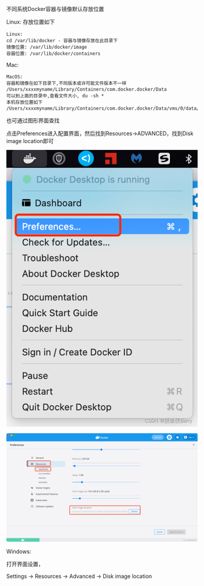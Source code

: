 不同系统Docker容器与镜像默认存放位置

Linux: 存放位置如下

```shell
Linux:
cd /var/lib/docker - 容器与镜像存放在此目录下
镜像位置: /var/lib/docker/image
容器位置: /var/lib/docker/containers
```

Mac:

```shell
MacOS:
容器和镜像在如下目录下,不同版本或许可能文件版本不一样
/Users/xxxxmyname/Library/Containers/com.docker.docker/Data
可以到上面的目录中,查看文件大小, du -sh *
本机存放位置如下
/Users/xxxxmyname/Library/Containers/com.docker.docker/Data/vms/0/data/Docker.raw
```

也可通过图形界面查找

点击Preferences进入配置界面，然后找到Resources->ADVANCED，找到Disk image location即可

![img.png](image/docker_img.png)

![img_1.png](image/docker_img_1.png)

Windows:

打开界面设置，

Settings -> Resources -> Advanced -> Disk image location